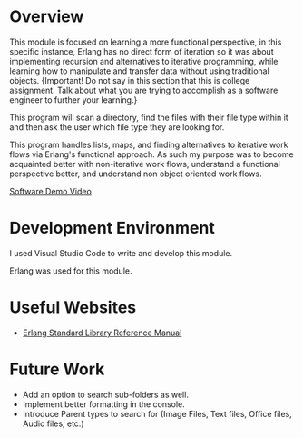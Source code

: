 # Overview

This module is focused on learning a more functional perspective, in this specific instance, Erlang has no direct form of iteration so it was about implementing recursion and alternatives to iterative programming, while learning how to manipulate and transfer data without using traditional objects.
{Important!  Do not say in this section that this is college assignment.  Talk about what you are trying to accomplish as a software engineer to further your learning.}

This program will scan a directory, find the files with their file type within it and then ask the user which file type they are looking for.

This program handles lists, maps, and finding alternatives to iterative work flows via Erlang's functional approach. As such my purpose was to become acquainted better with non-iterative work flows, understand a functional perspective better, and understand non object oriented work flows.

[Software Demo Video](https://youtu.be/LgxgKI3hsiI?si=CS7TWWegkmHgK-vA)

# Development Environment

I used Visual Studio Code to write and develop this module.

Erlang was used for this module.

# Useful Websites

* [Erlang Standard Library Reference Manual](https://www.erlang.org/doc/apps/stdlib/api-reference.html)

# Future Work

* Add an option to search sub-folders as well.
* Implement better formatting in the console.
* Introduce Parent types to search for (Image Files, Text files, Office files, Audio files, etc.)